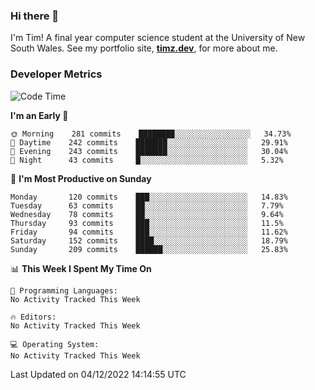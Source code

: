 ### Hi there 👋

I'm Tim! A final year computer science student at the University of New South
Wales. See my portfolio site, <strong><a href="https://timz.dev">timz.dev</a></strong>,
for more about me.

### Developer Metrics

<!-- [![Top Languages](https://github-readme-stats.vercel.app/api/wakatime?username=Tymotex&langs_count=5&custom_title=Top%205%20Languages&hide=Other&theme=material-palenight)](https://github.com/anuraghazra/github-readme-stats) -->

<!--START_SECTION:waka-->
![Code Time](http://img.shields.io/badge/Code%20Time-1%2C114%20hrs%2051%20mins-blue)

**I'm an Early 🐤** 

```text
🌞 Morning    281 commits    ████████░░░░░░░░░░░░░░░░░   34.73% 
🌆 Daytime    242 commits    ███████░░░░░░░░░░░░░░░░░░   29.91% 
🌃 Evening    243 commits    ███████░░░░░░░░░░░░░░░░░░   30.04% 
🌙 Night      43 commits     █░░░░░░░░░░░░░░░░░░░░░░░░   5.32%

```
📅 **I'm Most Productive on Sunday** 

```text
Monday       120 commits    ███░░░░░░░░░░░░░░░░░░░░░░   14.83% 
Tuesday      63 commits     ██░░░░░░░░░░░░░░░░░░░░░░░   7.79% 
Wednesday    78 commits     ██░░░░░░░░░░░░░░░░░░░░░░░   9.64% 
Thursday     93 commits     ███░░░░░░░░░░░░░░░░░░░░░░   11.5% 
Friday       94 commits     ███░░░░░░░░░░░░░░░░░░░░░░   11.62% 
Saturday     152 commits    ████░░░░░░░░░░░░░░░░░░░░░   18.79% 
Sunday       209 commits    ██████░░░░░░░░░░░░░░░░░░░   25.83%

```


📊 **This Week I Spent My Time On** 

```text
💬 Programming Languages: 
No Activity Tracked This Week

🔥 Editors: 
No Activity Tracked This Week

💻 Operating System: 
No Activity Tracked This Week

```


 Last Updated on 04/12/2022 14:14:55 UTC
<!--END_SECTION:waka-->

<!-- [![Tymotex's GitHub stats](https://github-readme-stats.vercel.app/api?username=Tymotex)](https://github.com/anuraghazra/github-readme-stats) -->
